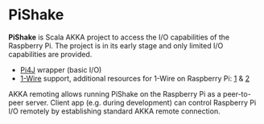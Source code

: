 # PiShake

**PiShake** is Scala AKKA project to access the I/O capabilities of the Raspberry Pi. 
The project is in its early stage and only limited I/O capabilities are provided.

* [Pi4J](http://pi4j.com) wrapper (basic I/O)
* [1-Wire](http://en.wikipedia.org/wiki/1-Wire) support, additional resources for 1-Wire on Raspberry Pi: [1](http://www.modmypi.com/blog/loading-i2c-spi-and-1-wire-drivers-on-the-raspberry-pi-under-raspbian-wheezy) & [2](http://www.raspberrypi-spy.co.uk/2013/03/raspberry-pi-1-wire-digital-thermometer-sensor/)

AKKA remoting allows running PiShake on the Raspberry Pi as a peer-to-peer server.
Client app (e.g. during development) can control Raspberry Pi I/O remotely by establishing standard AKKA remote connection.

